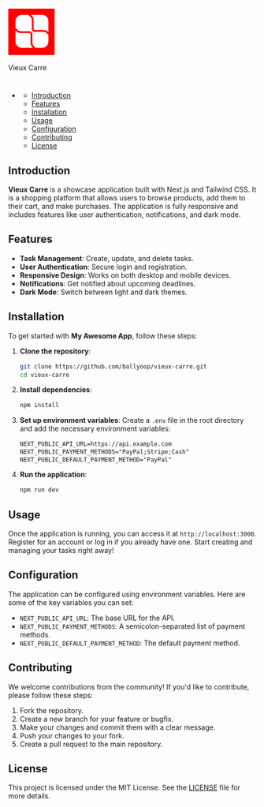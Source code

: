 ![App Icon](/public/image/svg/vieux-carre-red.svg) &nbsp;

Vieux Carre
#
- [](#)
  - [Introduction](#introduction)
  - [Features](#features)
  - [Installation](#installation)
  - [Usage](#usage)
  - [Configuration](#configuration)
  - [Contributing](#contributing)
  - [License](#license)

## Introduction
**Vieux Carre** is a showcase application built with Next.js and Tailwind CSS. It is a shopping platform that allows users to browse products, add them to their cart, and make purchases. The application is fully responsive and includes features like user authentication, notifications, and dark mode.

## Features
- **Task Management**: Create, update, and delete tasks.
- **User Authentication**: Secure login and registration.
- **Responsive Design**: Works on both desktop and mobile devices.
- **Notifications**: Get notified about upcoming deadlines.
- **Dark Mode**: Switch between light and dark themes.

## Installation
To get started with **My Awesome App**, follow these steps:

1. **Clone the repository**:
    ```sh
    git clone https://github.com/ballyoop/vieux-carre.git
    cd vieux-carre
    ```

2. **Install dependencies**:
    ```sh
    npm install
    ```

3. **Set up environment variables**:
    Create a `.env` file in the root directory and add the necessary environment variables:
    ```env
    NEXT_PUBLIC_API_URL=https://api.example.com
    NEXT_PUBLIC_PAYMENT_METHODS="PayPal;Stripe;Cash"
    NEXT_PUBLIC_DEFAULT_PAYMENT_METHOD="PayPal"
    ```

4. **Run the application**:
    ```sh
    npm run dev
    ```

## Usage
Once the application is running, you can access it at `http://localhost:3000`. Register for an account or log in if you already have one. Start creating and managing your tasks right away!

## Configuration
The application can be configured using environment variables. Here are some of the key variables you can set:

- `NEXT_PUBLIC_API_URL`: The base URL for the API.
- `NEXT_PUBLIC_PAYMENT_METHODS`: A semicolon-separated list of payment methods.
- `NEXT_PUBLIC_DEFAULT_PAYMENT_METHOD`: The default payment method.

## Contributing
We welcome contributions from the community! If you'd like to contribute, please follow these steps:

1. Fork the repository.
2. Create a new branch for your feature or bugfix.
3. Make your changes and commit them with a clear message.
4. Push your changes to your fork.
5. Create a pull request to the main repository.

## License
This project is licensed under the MIT License. See the [LICENSE](LICENSE) file for more details.